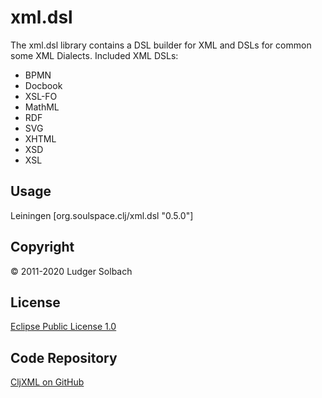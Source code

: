 xml.dsl
=======
The xml.dsl library contains a DSL builder for XML and DSLs for common some XML Dialects.
Included XML DSLs:
* BPMN
* Docbook
* XSL-FO
* MathML
* RDF
* SVG
* XHTML
* XSD
* XSL

Usage
-----
Leiningen
[org.soulspace.clj/xml.dsl "0.5.0"]

Copyright
---------
© 2011-2020 Ludger Solbach

License
-------
[Eclipse Public License 1.0](http://www.eclipse.org/legal/epl-v10.html)

Code Repository
---------------
[CljXML on GitHub](https://github.com/lsolbach/CljXML)
